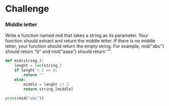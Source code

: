 # Challenge
### Middle letter

Write a function named mid that takes a string as its parameter. Your function should extract and return the middle letter. If there is no middle letter, your function should return the empty string.
For example, mid("abc") should return "b" and mid("aaaa") should return "".


```python
def mid(string_):
	lenght = len(string_)
	if lenght % 2 == 0:
		return ""
	else:
		middle = lenght // 2
		return string_[middle]

print(mid("abc"))
```